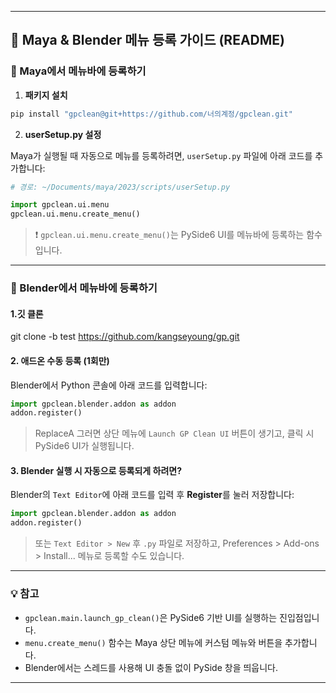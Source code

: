 
---

## 🧩 Maya & Blender 메뉴 등록 가이드 (README)

### 🐾 Maya에서 메뉴바에 등록하기

1. **패키지 설치**

```bash
pip install "gpclean@git+https://github.com/너의계정/gpclean.git"
```

2. **userSetup.py 설정**

Maya가 실행될 때 자동으로 메뉴를 등록하려면, `userSetup.py` 파일에 아래 코드를 추가합니다:

```python
# 경로: ~/Documents/maya/2023/scripts/userSetup.py

import gpclean.ui.menu
gpclean.ui.menu.create_menu()
```

> ❗ `gpclean.ui.menu.create_menu()`는 PySide6 UI를 메뉴바에 등록하는 함수입니다.

---

### 🧿 Blender에서 메뉴바에 등록하기

#### 1.깃 클론

git clone -b test https://github.com/kangseyoung/gp.git


#### 2. 애드온 수동 등록 (1회만)

Blender에서 Python 콘솔에 아래 코드를 입력합니다:

```python
import gpclean.blender.addon as addon
addon.register()
```

> ReplaceA 그러면 상단 메뉴에 `Launch GP Clean UI` 버튼이 생기고, 클릭 시 PySide6 UI가 실행됩니다.

#### 3. Blender 실행 시 자동으로 등록되게 하려면?

Blender의 `Text Editor`에 아래 코드를 입력 후 **Register**를 눌러 저장합니다:

```python
import gpclean.blender.addon as addon
addon.register()
```

> 또는 `Text Editor > New` 후 `.py` 파일로 저장하고, Preferences > Add-ons > Install... 메뉴로 등록할 수도 있습니다.

---

### 💡 참고

* `gpclean.main.launch_gp_clean()`은 PySide6 기반 UI를 실행하는 진입점입니다.
* `menu.create_menu()` 함수는 Maya 상단 메뉴에 커스텀 메뉴와 버튼을 추가합니다.
* Blender에서는 스레드를 사용해 UI 충돌 없이 PySide 창을 띄웁니다.

---